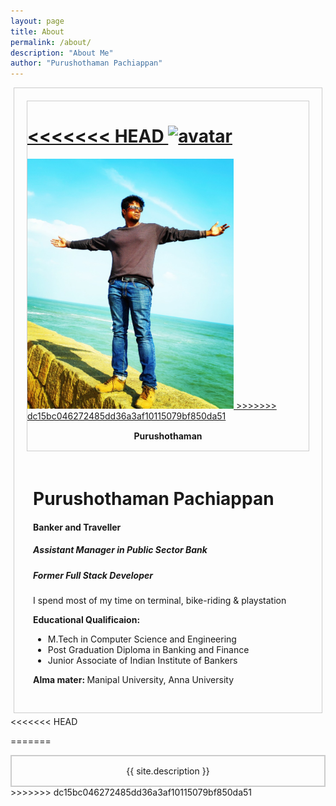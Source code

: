 ```yaml
---
layout: page
title: About
permalink: /about/
description: "About Me"
author: "Purushothaman Pachiappan"
---
```



<div style = " margin: 5px;
    border: 1px solid #ccc;
    overflow: auto;
     width: auto;
     padding: 15px;">
  
  <div style = " margin: 5px;
    border: 1px solid #ccc;
    float: left;
    overflow: auto;
     width: auto;
     ">
  
<a target="_blank" href="{{ file.path }}">

<<<<<<< HEAD
  <img src="https://drive.google.com/uc?export=view&id=1jVelp6bznXiGk3mZdBaOuoaIOrgiUGVS" alt="avatar" width="330" height="400 ">
=======
  <img src="/about.jpg" alt="avatar" width="330" height="400 ">
>>>>>>> dc15bc046272485dd36a3af10115079bf850da51
</a>
    <div style=" padding: 15px;
    text-align: center" ><b>Purushothaman</b>
</div></div>

<div style = "     
    overflow: auto;
     width: auto;
     padding: 15px;
     text-align: justify;
    text-justify: inter-word;">

<h1><b>Purushothaman Pachiappan</b></h1>
<h4><b>Banker and Traveller</b></h4>
<h5><b>Assistant Manager in Public Sector Bank</b></h5>
<h5><b><i>Former Full Stack Developer</i></b></h5>

<p>I spend most of my time on terminal, bike-riding & playstation</p>

<p><b>Educational Qualificaion:</b> </p>
<ul>
  <li>M.Tech in Computer Science and Engineering</li>
  <li>Post Graduation Diploma in Banking and Finance</li>
  <li>Junior Associate of Indian Institute of Bankers</li>
</ul>

<p><b>
Alma mater: </b>Manipal University, Anna University</p>


</div>
</div>
<<<<<<< HEAD

=======
<br>

<div style=" padding: 15px;
    text-align: center;
    border: 2px solid #ccc;">
{{ site.description }}
</div>
>>>>>>> dc15bc046272485dd36a3af10115079bf850da51
